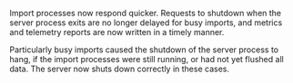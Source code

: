 Import processes now respond quicker. Requests to shutdown when the
server process exits are no longer delayed for busy imports, and metrics
and telemetry reports are now written in a timely manner.

Particularly busy imports caused the shutdown of the server process to hang, if
the import processes were still running, or had not yet flushed all data. The
server now shuts down correctly in these cases.
